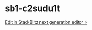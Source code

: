 # sb1-c2sudu1t

[Edit in StackBlitz next generation editor ⚡️](https://stackblitz.com/~/github.com/Len1971/sb1-c2sudu1t)